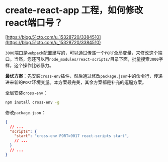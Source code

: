 # create-react-app 工程，如何修改react端口号？

[https://blog.51cto.com/u_15328720/3384510](https://blog.51cto.com/u_15328720/3384510)

`3000`端口是`webpack`配置里写的，可以通过传递一个`PORT`全局变量，来修改这个端口。当然，您还可以再`node_modules/react-scripts/`目录下面，批量搜索`3000`字样，这个操作比较暴力。

**最优方案**：先安装`cross-env`插件，然后通过修改`package.json`中的命令行，传递进来新的`PORT`环境变量。本方案最完美，其余方案都是补充的逗逼方案。

全局安装`cross-env`：

```sh
npm install cross-env -g
```

修改`package.json`：

```json
{
  // ...
  "scripts": {
    "start": "cross-env PORT=9017 react-scripts start",
    // ...
  } 
  // ...
}
```

